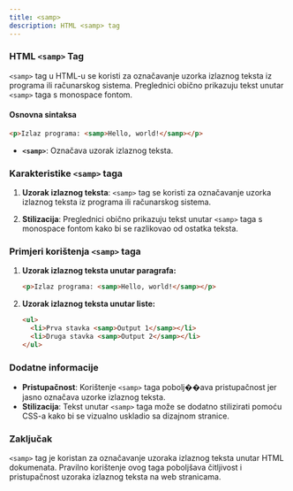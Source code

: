```yaml
---
title: <samp>
description: HTML <samp> tag
---
```


### HTML `<samp>` Tag

`<samp>` tag u HTML-u se koristi za označavanje uzorka izlaznog teksta iz programa ili računarskog sistema. Preglednici obično prikazuju tekst unutar `<samp>` taga s monospace fontom.

#### Osnovna sintaksa

```html
<p>Izlaz programa: <samp>Hello, world!</samp></p>
```

- **`<samp>`**: Označava uzorak izlaznog teksta.

### Karakteristike `<samp>` taga

1. **Uzorak izlaznog teksta**:
   `<samp>` tag se koristi za označavanje uzorka izlaznog teksta iz programa ili računarskog sistema.

2. **Stilizacija**:
   Preglednici obično prikazuju tekst unutar `<samp>` taga s monospace fontom kako bi se razlikovao od ostatka teksta.

### Primjeri korištenja `<samp>` taga

1. **Uzorak izlaznog teksta unutar paragrafa:**

   ```html
   <p>Izlaz programa: <samp>Hello, world!</samp></p>
   ```

2. **Uzorak izlaznog teksta unutar liste:**
   ```html
   <ul>
     <li>Prva stavka <samp>Output 1</samp></li>
     <li>Druga stavka <samp>Output 2</samp></li>
   </ul>
   ```

### Dodatne informacije

- **Pristupačnost**: Korištenje `<samp>` taga pobolj��ava pristupačnost jer jasno označava uzorke izlaznog teksta.
- **Stilizacija**: Tekst unutar `<samp>` taga može se dodatno stilizirati pomoću CSS-a kako bi se vizualno uskladio sa dizajnom stranice.

### Zaključak

`<samp>` tag je koristan za označavanje uzoraka izlaznog teksta unutar HTML dokumenata. Pravilno korištenje ovog taga poboljšava čitljivost i pristupačnost uzoraka izlaznog teksta na web stranicama.
